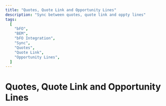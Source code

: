 ```yaml
---
title: "Quotes, Quote Link and Opportunity Lines"
description: "Sync between quotes, quote link and oppty lines"
tags:
  [
    "bFO",
    "BEM",
    "bFO Integration",
    "Sync",
    "Quotes",
    "Quote Link",
    "Opportunity Lines",
  ]
---
```


# Quotes, Quote Link and Opportunity Lines
